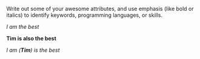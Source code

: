 Write out some of your awesome attributes, and use emphasis (like bold or italics) to identify keywords, programming languages, or skills. 

_I am the best_

**Tim is also the best**

_I am (**Tim**) is the best_
